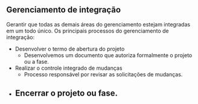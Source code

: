 ## Gerenciamento de integração
Gerantir que todas as demais áreas do gerenciamento estejam integradas em um todo único.
Os principais processos do gerenciamento de integração:
- Desenvolver o termo de abertura do projeto
	- Desenvolvemos um documento que autoriza formalmente o projeto ou a fase.
- Realizar o controle integrado de mudanças
	- Processo responsável por revisar as solicitações de mudanças.
- Encerrar o projeto ou fase.
	- 
<!--stackedit_data:
eyJoaXN0b3J5IjpbMTU5ODczODg4Nyw3MzA5OTgxMTZdfQ==
-->